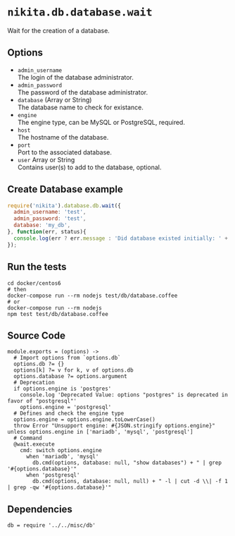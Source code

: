 
# `nikita.db.database.wait`

Wait for the creation of a database.

## Options

* `admin_username`   
  The login of the database administrator.   
* `admin_password`   
  The password of the database administrator.   
* `database` (Array or String)   
  The database name to check for existance.   
* `engine`   
  The engine type, can be MySQL or PostgreSQL, required.   
* `host`   
  The hostname of the database.   
* `port`   
  Port to the associated database.   
* `user` Array or String   
  Contains  user(s) to add to the database, optional.   

## Create Database example

```js
require('nikita').database.db.wait({
  admin_username: 'test',
  admin_password: 'test',
  database: 'my_db',
}, function(err, status){
  console.log(err ? err.message : 'Did database existed initially: ' + status);
});
```

## Run the tests

```
cd docker/centos6
# then
docker-compose run --rm nodejs test/db/database.coffee
# or
docker-compose run --rm nodejs
npm test test/db/database.coffee
```

## Source Code

    module.exports = (options) ->
      # Import options from `options.db`
      options.db ?= {}
      options[k] ?= v for k, v of options.db
      options.database ?= options.argument
      # Deprecation
      if options.engine is 'postgres'
        console.log 'Deprecated Value: options "postgres" is deprecated in favor of "postgresql"'
        options.engine = 'postgresql'
      # Defines and check the engine type
      options.engine = options.engine.toLowerCase()
      throw Error "Unsupport engine: #{JSON.stringify options.engine}" unless options.engine in ['mariadb', 'mysql', 'postgresql']
      # Command
      @wait.execute
        cmd: switch options.engine
          when 'mariadb', 'mysql'
            db.cmd(options, database: null, "show databases") + " | grep '#{options.database}'"
          when 'postgresql'
            db.cmd(options, database: null, null) + " -l | cut -d \\| -f 1 | grep -qw '#{options.database}'"

## Dependencies

    db = require '../../misc/db'
